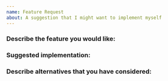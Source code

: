 ```yaml
---
name: Feature Request
about: A suggestion that I might want to implement myself
---
```


### Describe the feature you would like:

### Suggested implementation:

### Describe alternatives that you have considered: